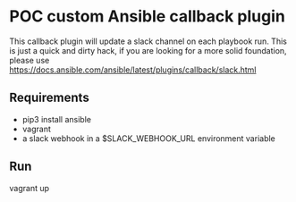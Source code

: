 # POC custom Ansible callback plugin 
This callback plugin will update a slack channel on each playbook run.
This is just a quick and dirty hack, if you are looking for a more solid foundation, please use https://docs.ansible.com/ansible/latest/plugins/callback/slack.html

## Requirements

- pip3 install ansible
- vagrant
- a slack webhook in a $SLACK_WEBHOOK_URL environment variable

## Run
vagrant up
